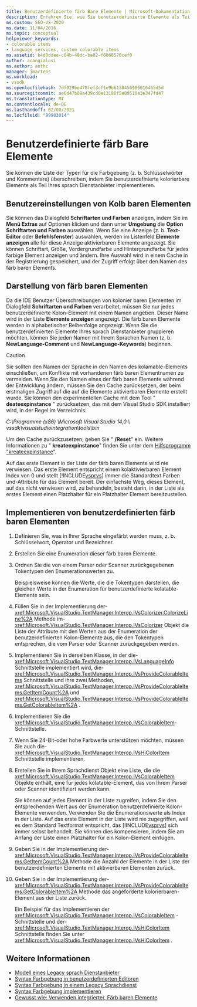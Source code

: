 ```yaml
---
title: Benutzerdefinierte färb Bare Elemente | Microsoft-Dokumentation
description: Erfahren Sie, wie Sie benutzerdefinierte Elemente als Teil eines sprach Dienstanbieter erstellen, indem Sie die Elemente im Dialogfeld Schriftarten und Farben überschreiben, z. b. Schlüsselwörter und Kommentare.
ms.custom: SEO-VS-2020
ms.date: 11/04/2016
ms.topic: conceptual
helpviewer_keywords:
- colorable items
- language services, custom colorable items
ms.assetid: b4d0ddee-c04b-48dc-ba82-f6068570cef0
author: acangialosi
ms.author: anthc
manager: jmartens
ms.workload:
- vssdk
ms.openlocfilehash: 7df029be478fef3cf1e9b6138456986016465d5d
ms.sourcegitcommit: ae6d47b09a439cd0e13180f5e89510e3e347fd47
ms.translationtype: MT
ms.contentlocale: de-DE
ms.lasthandoff: 02/08/2021
ms.locfileid: "99903014"
---
```

# <a name="custom-colorable-items"></a>Benutzerdefinierte färb Bare Elemente
Sie können die Liste der Typen für die Farbgebung (z. b. Schlüsselwörter und Kommentare) überschreiben, indem Sie benutzerdefinierte kolorierbare Elemente als Teil Ihres sprach Dienstanbieter implementieren.

## <a name="user-settings-of-colorable-items"></a>Benutzereinstellungen von Kolb baren Elementen
 Sie können das Dialogfeld **Schriftarten und Farben** anzeigen, indem Sie im **Menü Extras** auf Optionen klicken und dann unter **Umgebung** die **Option** **Schriftarten und Farben** auswählen. Wenn Sie eine Anzeige (z. b. **Text-Editor** oder **Befehlsfenster**) auswählen, werden im Listenfeld **Elemente anzeigen** alle für diese Anzeige aktivierbaren Elemente angezeigt. Sie können Schriftart, Größe, Vordergrundfarbe und Hintergrundfarbe für jedes farbige Element anzeigen und ändern. Ihre Auswahl wird in einem Cache in der Registrierung gespeichert, und der Zugriff erfolgt über den Namen des färb baren Elements.

## <a name="presentation-of-colorable-items"></a>Darstellung von färb baren Elementen
 Da die IDE Benutzer Überschreibungen von kolonier baren Elementen im Dialogfeld **Schriftarten und Farben** verarbeitet, müssen Sie nur jedes benutzerdefinierte Kolon-Element mit einem Namen angeben. Dieser Name wird in der Liste **Elemente anzeigen** angezeigt. Die färb baren Elemente werden in alphabetischer Reihenfolge angezeigt. Wenn Sie die benutzerdefinierten Elemente Ihres sprach Dienstanbieter gruppieren möchten, können Sie jeden Namen mit Ihrem Sprachen Namen (z. b. **NewLanguage-Comment** und **NewLanguage-Keywords**) beginnen.

> [!CAUTION]
> Sie sollten den Namen der Sprache in den Namen des kolamable-Elements einschließen, um Konflikte mit vorhandenen färb baren Elementnamen zu vermeiden. Wenn Sie den Namen eines der färb baren Elemente während der Entwicklung ändern, müssen Sie den Cache zurücksetzen, der beim erstmaligen Zugriff auf die auf die Elemente aktivierbaren Elemente erstellt wurde. Sie können den experimentellen Cache mit dem Tool " **deateexpinstance** " zurücksetzen, das mit dem Visual Studio SDK installiert wird, in der Regel im Verzeichnis:
>
> *C:\Programme (x86) \Microsoft Visual Studio 14,0 \ vssdk\visualstudiointegration\tools\bin*
>
> Um den Cache zurückzusetzen, geben Sie " **/Reset**" ein. Weitere Informationen zu " **kreateexpinstance**" finden Sie unter dem [Hilfsprogramm "kreateexpinstance](../../extensibility/internals/createexpinstance-utility.md)".

 Auf das erste Element in der Liste der färb baren Elemente wird nie verwiesen. Das erste Element entspricht einem kolaktivierbaren Element Index von 0 und stellt [!INCLUDE[vsprvs](../../code-quality/includes/vsprvs_md.md)] immer die Standardtext Farben und-Attribute für das Element bereit. Der einfachste Weg, dieses Element, auf das nicht verwiesen wird, zu behandeln, besteht darin, in der Liste als erstes Element einen Platzhalter für ein Platzhalter Element bereitzustellen.

## <a name="implement-custom-colorable-items"></a>Implementieren von benutzerdefinierten färb baren Elementen

1. Definieren Sie, was in Ihrer Sprache eingefärbt werden muss, z. b. Schlüsselwort, Operator und Bezeichner.

2. Erstellen Sie eine Enumeration dieser färb baren Elemente.

3. Ordnen Sie die von einem Parser oder Scanner zurückgegebenen Tokentypen den Enumerationswerten zu.

    Beispielsweise können die Werte, die die Tokentypen darstellen, die gleichen Werte in der Enumeration für benutzerdefinierte kolatable-Elemente sein.

4. Füllen Sie in der Implementierung der- <xref:Microsoft.VisualStudio.TextManager.Interop.IVsColorizer.ColorizeLine%2A> Methode im- <xref:Microsoft.VisualStudio.TextManager.Interop.IVsColorizer> Objekt die Liste der Attribute mit den Werten aus der Enumeration der benutzerdefinierten Kolon-Elemente aus, die den Tokentypen entsprechen, die vom Parser oder Scanner zurückgegeben werden.

5. Implementieren Sie in derselben Klasse, in der die- <xref:Microsoft.VisualStudio.TextManager.Interop.IVsLanguageInfo> Schnittstelle implementiert wird, die- <xref:Microsoft.VisualStudio.TextManager.Interop.IVsProvideColorableItems> Schnittstelle und ihre zwei Methoden, <xref:Microsoft.VisualStudio.TextManager.Interop.IVsProvideColorableItems.GetItemCount%2A> und <xref:Microsoft.VisualStudio.TextManager.Interop.IVsProvideColorableItems.GetColorableItem%2A> .

6. Implementieren Sie die <xref:Microsoft.VisualStudio.TextManager.Interop.IVsColorableItem>-Schnittstelle.

7. Wenn Sie 24-Bit-oder hohe Farbwerte unterstützen möchten, müssen Sie auch die- <xref:Microsoft.VisualStudio.TextManager.Interop.IVsHiColorItem> Schnittstelle implementieren.

8. Erstellen Sie in Ihrem Sprachdienst Objekt eine Liste, die die <xref:Microsoft.VisualStudio.TextManager.Interop.IVsColorableItem> Objekte enthält, eine für jedes kolatable-Element, das von Ihrem Parser oder Scanner identifiziert werden kann.

    Sie können auf jedes Element in der Liste zugreifen, indem Sie den entsprechenden Wert aus der Enumeration benutzerdefinierte Kolon-Elemente verwenden. Verwenden Sie die Enumerationswerte als Index in der Liste. Auf das erste Element in der Liste wird nie zugegriffen, weil es dem Standard Textformat entspricht, das [!INCLUDE[vsprvs](../../code-quality/includes/vsprvs_md.md)] sich immer selbst behandelt. Sie können dies kompensieren, indem Sie am Anfang der Liste einen Platzhalter für ein Kolon-Element einfügen.

9. Geben Sie in der Implementierung der- <xref:Microsoft.VisualStudio.TextManager.Interop.IVsProvideColorableItems.GetItemCount%2A> Methode die Anzahl der Elemente in der Liste der benutzerdefinierten Elemente mit aktivierbaren Elementen zurück.

10. Geben Sie in der Implementierung der- <xref:Microsoft.VisualStudio.TextManager.Interop.IVsProvideColorableItems.GetColorableItem%2A> Methode das angeforderte kolorierbaren-Element aus der Liste zurück.

    Ein Beispiel für das Implementieren der <xref:Microsoft.VisualStudio.TextManager.Interop.IVsColorableItem> -Schnittstelle und der- <xref:Microsoft.VisualStudio.TextManager.Interop.IVsHiColorItem> Schnittstelle finden Sie unter <xref:Microsoft.VisualStudio.TextManager.Interop.IVsHiColorItem> .

## <a name="see-also"></a>Weitere Informationen
- [Modell eines Legacy sprach Dienstanbieter](../../extensibility/internals/model-of-a-legacy-language-service.md)
- [Syntax Farbgebung in benutzerdefinierten Editoren](../../extensibility/syntax-coloring-in-custom-editors.md)
- [Syntax Farbgebung in einem Legacy Sprachdienst](../../extensibility/internals/syntax-coloring-in-a-legacy-language-service.md)
- [Syntax Farbgebung implementieren](../../extensibility/internals/implementing-syntax-coloring.md)
- [Gewusst wie: Verwenden integrierter, Färb baren Elemente](../../extensibility/internals/how-to-use-built-in-colorable-items.md)
